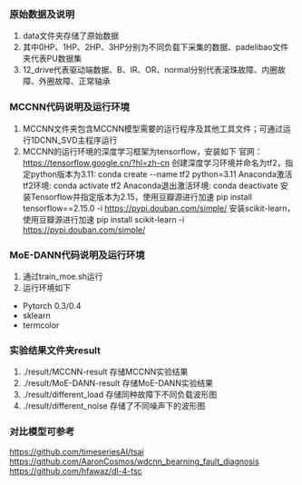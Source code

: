 ### 原始数据及说明
1. data文件夹存储了原始数据
2. 其中0HP、1HP、2HP、3HP分别为不同负载下采集的数据、padelibao文件夹代表PU数据集
3. 12_drive代表驱动端数据、B、IR、OR、normal分别代表滚珠故障、内圈故障、外圈故障、正常轴承

### MCCNN代码说明及运行环境
1. MCCNN文件夹包含MCCNN模型需要的运行程序及其他工具文件；可通过运行1DCNN_SVD主程序运行
2. MCCNN的运行环境的深度学习框架为tensorflow，安装如下
官网：https://tensorflow.google.cn/?hl=zh-cn
创建深度学习环境并命名为tf2，指定python版本为3.11:
conda create --name tf2 python=3.11
Anaconda激活tf2环境:
conda activate tf2
Anaconda退出激活环境:
conda deactivate
安装Tensorflow并指定版本为2.15，使用豆瓣源进行加速
pip install tensorflow==2.15.0 -i https://pypi.douban.com/simple/
安装scikit-learn，使用豆瓣源进行加速
pip install scikit-learn -i https://pypi.douban.com/simple/

### MoE-DANN代码说明及运行环境
1. 通过train_moe.sh运行
2. 运行环境如下
* Pytorch 0.3/0.4
* sklearn
* termcolor

### 实验结果文件夹result

1. ./result/MCCNN-result 存储MCCNN实验结果
2. ./result/MoE-DANN-result 存储MoE-DANN实验结果
3. ./result/different_load 存储同种故障下不同负载波形图
4. ./result/different_noise 存储了不同噪声下的波形图

### 对比模型可参考
https://github.com/timeseriesAI/tsai
https://github.com/AaronCosmos/wdcnn_bearning_fault_diagnosis
https://github.com/hfawaz/dl-4-tsc